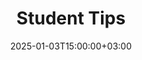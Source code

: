 ---
weight: 400001
title: "Student Tips"
description: "HigherEduSpot Student Tips offer advice on exploring programs for your academic journey."
icon: lightbulb
date: 2025-01-03T15:00:00+03:00
---